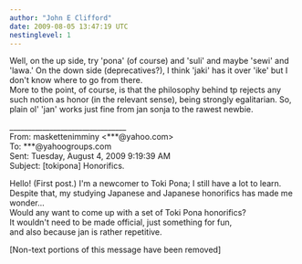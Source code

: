 ```yaml
---
author: "John E Clifford"
date: 2009-08-05 13:47:19 UTC
nestinglevel: 1
---
```

Well, on the up side, try 'pona' (of course) and 'suli' and maybe 'sewi' and 'lawa.' On the down side (deprecatives?), I think 'jaki' has it over 'ike' but I don't know where to go from there.  
More to the point, of course, is that the philosophy behind tp rejects any such notion as honor (in the relevant sense), being strongly egalitarian. So, plain ol' 'jan' works just fine from jan sonja to the rawest newbie.  
  
  
  
  
\_\_\_\_\_\_\_\_\_\_\_\_\_\_\_\_\_\_\_\_\_\_\_\_\_\_\_\_\_\_\_\_  
From: maskettenimminy <\*\*\*@yahoo.com>  
To: \*\*\*@yahoogroups.com  
Sent: Tuesday, August 4, 2009 9:19:39 AM  
Subject: \[tokipona\] Honorifics.  
  
  
Hello! (First post.) I'm a newcomer to Toki Pona; I still have a lot to learn.  
Despite that, my studying Japanese and Japanese honorifics has made me wonder...  
Would any want to come up with a set of Toki Pona honorifics?  
It wouldn't need to be made official, just something for fun,  
and also because jan is rather repetitive.  
  
  
  
  
  
  
  
\[Non-text portions of this message have been removed\]